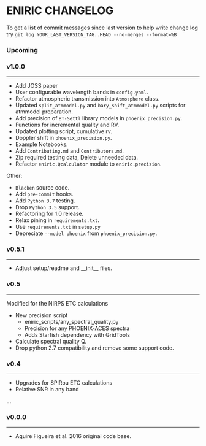 # ENIRIC CHANGELOG

To get a list of commit messages since last version to help write change log try
    `git log YOUR_LAST_VERSION_TAG..HEAD --no-merges --format=%B`

### Upcoming
### v1.0.0
----------
- Add JOSS paper
- User configurable wavelength bands in `config.yaml`.
- Refactor atmospheric transmission into `Atmosphere` class.
- Updated `split_atmmodel.py` and `bary_shift_atmmodel.py` scripts for atmmodel preparation.
- Add precision of `BT-Settl` library models in `phoenix_precision.py`.
- Functions for incremental quality and RV.
- Updated plotting script, cumulative rv.
- Doppler shift in `phoenix_precision.py`.
- Example Notebooks.
- Add `Contributing.md` and `Contributors.md`.
- Zip required testing data, Delete unneeded data.
- Refactor `eniric.Qcalculator` module to `eniric.precision`.

Other:
- `Blacken` source code.
- Add `pre-commit` hooks.
- Add `Python 3.7` testing.
- Drop `Python 3.5` support.
- Refactoring for 1.0 release.
- Relax pining in `requirements.txt`.
- Use `requirements.txt` in `setup.py`
- Depreciate `--model phoenix` from `phoenix_precision.py`.


### v0.5.1
---------
- Adjust setup/readme and \_\_init\_\_ files.


### v0.5
--------
Modified for the NIRPS ETC calculations
- New precision script
    - eniric_scripts/any_spectral_quality.py
    - Precision for any PHOENIX-ACES spectra
    - Adds Starfish dependency with GridTools
- Calculate spectral quality Q.
- Drop python 2.7 compatibility and remove some support code.


### v0.4
--------
- Upgrades for SPIRou ETC calculations
- Relative SNR in any band

...

### v0.0.0
----------
- Aquire Figueira et al. 2016 original code base.
